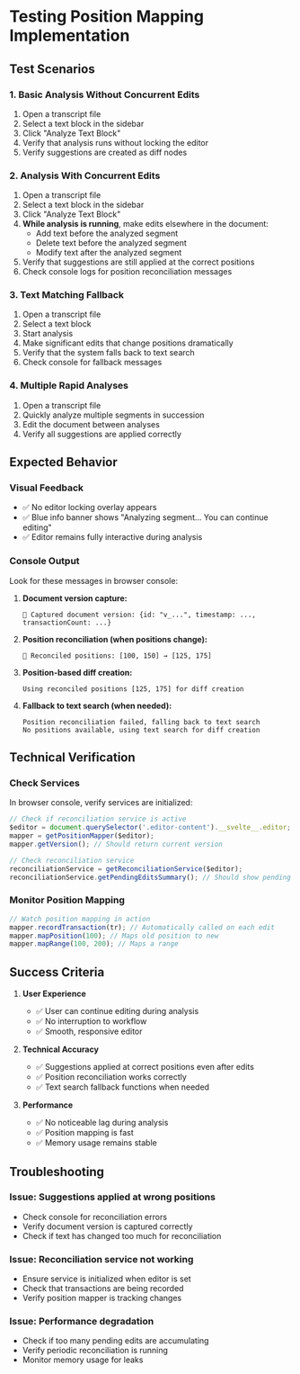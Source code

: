 # Testing Position Mapping Implementation

## Test Scenarios

### 1. Basic Analysis Without Concurrent Edits

1. Open a transcript file
2. Select a text block in the sidebar
3. Click "Analyze Text Block"
4. Verify that analysis runs without locking the editor
5. Verify suggestions are created as diff nodes

### 2. Analysis With Concurrent Edits

1. Open a transcript file
2. Select a text block in the sidebar
3. Click "Analyze Text Block"
4. **While analysis is running**, make edits elsewhere in the document:
   - Add text before the analyzed segment
   - Delete text before the analyzed segment
   - Modify text after the analyzed segment
5. Verify that suggestions are still applied at the correct positions
6. Check console logs for position reconciliation messages

### 3. Text Matching Fallback

1. Open a transcript file
2. Select a text block
3. Start analysis
4. Make significant edits that change positions dramatically
5. Verify that the system falls back to text search
6. Check console for fallback messages

### 4. Multiple Rapid Analyses

1. Open a transcript file
2. Quickly analyze multiple segments in succession
3. Edit the document between analyses
4. Verify all suggestions are applied correctly

## Expected Behavior

### Visual Feedback

- ✅ No editor locking overlay appears
- ✅ Blue info banner shows "Analyzing segment... You can continue editing"
- ✅ Editor remains fully interactive during analysis

### Console Output

Look for these messages in browser console:

1. **Document version capture:**

   ```
   📸 Captured document version: {id: "v_...", timestamp: ..., transactionCount: ...}
   ```

2. **Position reconciliation (when positions change):**

   ```
   📍 Reconciled positions: [100, 150] → [125, 175]
   ```

3. **Position-based diff creation:**

   ```
   Using reconciled positions [125, 175] for diff creation
   ```

4. **Fallback to text search (when needed):**
   ```
   Position reconciliation failed, falling back to text search
   No positions available, using text search for diff creation
   ```

## Technical Verification

### Check Services

In browser console, verify services are initialized:

```javascript
// Check if reconciliation service is active
$editor = document.querySelector('.editor-content').__svelte__.editor;
mapper = getPositionMapper($editor);
mapper.getVersion(); // Should return current version

// Check reconciliation service
reconciliationService = getReconciliationService($editor);
reconciliationService.getPendingEditsSummary(); // Should show pending edits
```

### Monitor Position Mapping

```javascript
// Watch position mapping in action
mapper.recordTransaction(tr); // Automatically called on each edit
mapper.mapPosition(100); // Maps old position to new
mapper.mapRange(100, 200); // Maps a range
```

## Success Criteria

1. **User Experience**

   - ✅ User can continue editing during analysis
   - ✅ No interruption to workflow
   - ✅ Smooth, responsive editor

2. **Technical Accuracy**

   - ✅ Suggestions applied at correct positions even after edits
   - ✅ Position reconciliation works correctly
   - ✅ Text search fallback functions when needed

3. **Performance**
   - ✅ No noticeable lag during analysis
   - ✅ Position mapping is fast
   - ✅ Memory usage remains stable

## Troubleshooting

### Issue: Suggestions applied at wrong positions

- Check console for reconciliation errors
- Verify document version is captured correctly
- Check if text has changed too much for reconciliation

### Issue: Reconciliation service not working

- Ensure service is initialized when editor is set
- Check that transactions are being recorded
- Verify position mapper is tracking changes

### Issue: Performance degradation

- Check if too many pending edits are accumulating
- Verify periodic reconciliation is running
- Monitor memory usage for leaks
